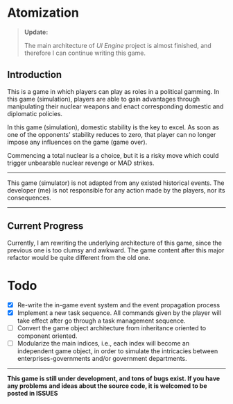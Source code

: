 # Atomization

> **Update:**
> 
> The main architecture of *UI Engine* project is almost finished, and therefore I can continue writing this game. 

## Introduction

This is a game in which players can play as roles in a political gamming. In this game (simulation), players are able to gain advantages through manipulating their nuclear weapons and enact corresponding domestic and diplomatic policies. 

In this game (simulation), domestic stability is the key to excel. As soon as one of the opponents' stability reduces to zero, that player can no longer impose any influences on the game (game over). 

Commencing a total nuclear is a choice, but it is a risky move which could trigger unbearable nuclear revenge or MAD strikes. 

____

This game (simulator) is not adapted from any existed historical events. The developer (me) is not responsible for any action made by the players, nor its consequences. 

____
## Current Progress

Currently, I am rewriting the underlying architecture of this game, since the previous one is too clumsy and awkward. The game content after this major refactor would be quite different from the old one. 

# Todo

- [x] Re-write the in-game event system and the event propagation process
- [x] Implement a new task sequence. All commands given by the player will take effect after go through a task management sequence. 
- [ ] Convert the game object architecture from inheritance oriented to component oriented. 
- [ ] Modularize the main indices, i.e., each index will become an independent game object, in order to simulate the intricacies between enterprises-governments and/or government departments. 

___
**This game is still under development, and tons of bugs exist. If you have any problems and ideas about the source code, it is welcomed to be posted in ISSUES**